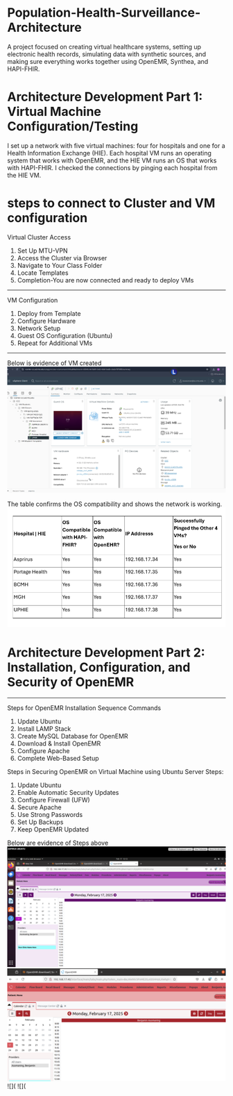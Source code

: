 # Population-Health-Surveillance-Architecture
A project focused on creating virtual healthcare systems, setting up electronic health records, simulating data with synthetic sources, and making sure everything works together using OpenEMR, Synthea, and HAPI-FHIR.
# Architecture Development Part 1: Virtual Machine Configuration/Testing 
I set up a network with five virtual machines: four for hospitals and one for a Health Information Exchange (HIE). Each hospital VM runs an operating system that works with OpenEMR, and the HIE VM runs an OS that works with HAPI-FHIR. I checked the connections by pinging each hospital from the HIE VM.
# steps to connect to Cluster and VM configuration
Virtual Cluster Access
1.	Set Up MTU-VPN
2.	Access the Cluster via Browser
3.	Navigate to Your Class Folder
4.	Locate Templates
5.	Completion-You are now connected and ready to deploy VMs
________________________________________
VM Configuration
1.	Deploy from Template
2.	Configure Hardware
3.	Network Setup
4.	Guest OS Configuration (Ubuntu)
5.	Repeat for Additional VMs
________________________________________
Below is evidence of VM created
![](https://github.com/benjamin1-cyber/Population-Health-Surveillance-Architecture/blob/cbeb0e94cb21b0a5cf18eeb4ed38acf1aadd7f9f/A2.png)

The table confirms the OS compatibility and shows the network is working.
![](https://github.com/benjamin1-cyber/Population-Health-Surveillance-Architecture/blob/e034b8018517ac182bec7493cafbd243dab48191/A1.png)

# Architecture Development Part 2: Installation, Configuration, and Security of OpenEMR
________________________________________
Steps for OpenEMR Installation Sequence Commands
1.	Update Ubuntu
2.	Install LAMP Stack
3.	Create MySQL Database for OpenEMR
4.	Download & Install OpenEMR
5.	Configure Apache
6.	Complete Web-Based Setup

 Steps in Securing OpenEMR on Virtual Machine using Ubuntu Server
Steps:
1.	Update Ubuntu
2.	Enable Automatic Security Updates
3.	Configure Firewall (UFW)
4.	Secure Apache
5.	Use Strong Passwords
6.	Set Up Backups
7.	Keep OpenEMR Updated

Below are evidence of Steps above
![](https://github.com/benjamin1-cyber/Population-Health-Surveillance-Architecture/blob/86d1541665a73012fea25060042d2e75661104bc/Aspirus%20Ubuntu.png)
![](https://github.com/benjamin1-cyber/Population-Health-Surveillance-Architecture/blob/1b8a10306894dd12b269882a4e0449df4da86361/BCMH.png)
![](
![](
   

